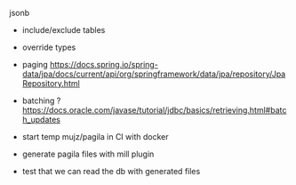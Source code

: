 

jsonb

- include/exclude tables
- override types

- paging
https://docs.spring.io/spring-data/jpa/docs/current/api/org/springframework/data/jpa/repository/JpaRepository.html

- batching ?
https://docs.oracle.com/javase/tutorial/jdbc/basics/retrieving.html#batch_updates

- start temp mujz/pagila in CI with docker
- generate pagila files with mill plugin
- test that we can read the db with generated files


